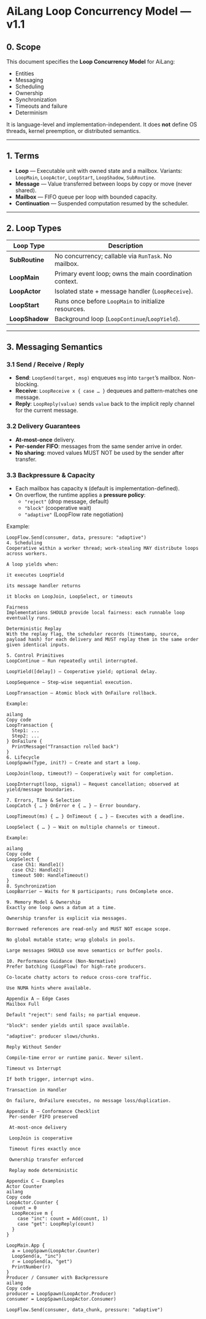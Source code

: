 # AiLang Loop Concurrency Model — v1.1

## 0. Scope
This document specifies the **Loop Concurrency Model** for AiLang:
- Entities
- Messaging
- Scheduling
- Ownership
- Synchronization
- Timeouts and failure
- Determinism

It is language-level and implementation-independent. It does **not** define OS threads, kernel preemption, or distributed semantics.

---

## 1. Terms

- **Loop** — Executable unit with owned state and a mailbox. Variants: `LoopMain`, `LoopActor`, `LoopStart`, `LoopShadow`, `SubRoutine`.  
- **Message** — Value transferred between loops by copy or move (never shared).  
- **Mailbox** — FIFO queue per loop with bounded capacity.  
- **Continuation** — Suspended computation resumed by the scheduler.

---

## 2. Loop Types

| Loop Type      | Description                                                   |
|----------------|---------------------------------------------------------------|
| **SubRoutine** | No concurrency; callable via `RunTask`. No mailbox.           |
| **LoopMain**   | Primary event loop; owns the main coordination context.       |
| **LoopActor**  | Isolated state + message handler (`LoopReceive`).             |
| **LoopStart**  | Runs once before `LoopMain` to initialize resources.          |
| **LoopShadow** | Background loop (`LoopContinue`/`LoopYield`).                 |

---

## 3. Messaging Semantics

### 3.1 Send / Receive / Reply
- **Send**: `LoopSend(target, msg)` enqueues `msg` into `target`’s mailbox. Non-blocking.  
- **Receive**: `LoopReceive x { case … }` dequeues and pattern-matches one message.  
- **Reply**: `LoopReply(value)` sends `value` back to the implicit reply channel for the current message.

### 3.2 Delivery Guarantees
- **At-most-once** delivery.  
- **Per-sender FIFO**: messages from the same sender arrive in order.  
- **No sharing**: moved values MUST NOT be used by the sender after transfer.

### 3.3 Backpressure & Capacity
- Each mailbox has capacity `N` (default is implementation-defined).  
- On overflow, the runtime applies a **pressure policy**:  
  - `"reject"` (drop message, default)  
  - `"block"` (cooperative wait)  
  - `"adaptive"` (LoopFlow rate negotiation)  

Example:
```ailang
LoopFlow.Send(consumer, data, pressure: "adaptive")
4. Scheduling
Cooperative within a worker thread; work-stealing MAY distribute loops across workers.

A loop yields when:

it executes LoopYield

its message handler returns

it blocks on LoopJoin, LoopSelect, or timeouts

Fairness
Implementations SHOULD provide local fairness: each runnable loop eventually runs.

Deterministic Replay
With the replay flag, the scheduler records (timestamp, source, payload hash) for each delivery and MUST replay them in the same order given identical inputs.

5. Control Primitives
LoopContinue — Run repeatedly until interrupted.

LoopYield([delay]) — Cooperative yield; optional delay.

LoopSequence — Step-wise sequential execution.

LoopTransaction — Atomic block with OnFailure rollback.

Example:

ailang
Copy code
LoopTransaction {
  Step1: ...
  Step2: ...
} OnFailure {
  PrintMessage("Transaction rolled back")
}
6. Lifecycle
LoopSpawn(Type, init?) — Create and start a loop.

LoopJoin(loop, timeout?) — Cooperatively wait for completion.

LoopInterrupt(loop, signal) — Request cancellation; observed at yield/message boundaries.

7. Errors, Time & Selection
LoopCatch { … } OnError e { … } — Error boundary.

LoopTimeout(ms) { … } OnTimeout { … } — Executes with a deadline.

LoopSelect { … } — Wait on multiple channels or timeout.

Example:

ailang
Copy code
LoopSelect {
  case Ch1: Handle1()
  case Ch2: Handle2()
  timeout 500: HandleTimeout()
}
8. Synchronization
LoopBarrier — Waits for N participants; runs OnComplete once.

9. Memory Model & Ownership
Exactly one loop owns a datum at a time.

Ownership transfer is explicit via messages.

Borrowed references are read-only and MUST NOT escape scope.

No global mutable state; wrap globals in pools.

Large messages SHOULD use move semantics or buffer pools.

10. Performance Guidance (Non-Normative)
Prefer batching (LoopFlow) for high-rate producers.

Co-locate chatty actors to reduce cross-core traffic.

Use NUMA hints where available.

Appendix A — Edge Cases
Mailbox Full

Default "reject": send fails; no partial enqueue.

"block": sender yields until space available.

"adaptive": producer slows/chunks.

Reply Without Sender

Compile-time error or runtime panic. Never silent.

Timeout vs Interrupt

If both trigger, interrupt wins.

Transaction in Handler

On failure, OnFailure executes, no message loss/duplication.

Appendix B — Conformance Checklist
 Per-sender FIFO preserved

 At-most-once delivery

 LoopJoin is cooperative

 Timeout fires exactly once

 Ownership transfer enforced

 Replay mode deterministic

Appendix C — Examples
Actor Counter
ailang
Copy code
LoopActor.Counter {
  count = 0
  LoopReceive m {
    case "inc": count = Add(count, 1)
    case "get": LoopReply(count)
  }
}

LoopMain.App {
  a = LoopSpawn(LoopActor.Counter)
  LoopSend(a, "inc")
  r = LoopSend(a, "get")
  PrintNumber(r)
}
Producer / Consumer with Backpressure
ailang
Copy code
producer = LoopSpawn(LoopActor.Producer)
consumer = LoopSpawn(LoopActor.Consumer)

LoopFlow.Send(consumer, data_chunk, pressure: "adaptive")



